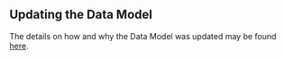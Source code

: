 ## Updating the Data Model

The details on how and why the Data Model was updated may be found [here](https://github.com/iamastic/CrowBox2.0/blob/main/Project%20Documentation/Ideation/The%20Website/004%20-%20The%20Data%20Schema%20-%20Draft%202.md#data-schema-draft-2). 
